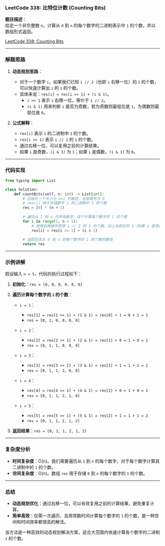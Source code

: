 ### LeetCode 338: 比特位计数 (Counting Bits)

**题目描述**：  
给定一个非负整数 `n`，计算从 `0` 到 `n` 的每个数字的二进制表示中 `1` 的个数，并以数组形式返回。

[LeetCode 338: Counting Bits](https://leetcode.com/problems/counting-bits/)

---

### 解题思路

1. **动态规划思路**：
   - 对于一个数字 `i`，如果我们已知 `i // 2`（也即 `i` 右移一位）的 `1` 的个数，可以快速计算出 `i` 的 `1` 的个数。
   - 具体来说：`res[i] = res[i >> 1] + (i & 1)`。
     - `i >> 1` 表示 `i` 右移一位，等价于 `i // 2`。
     - `(i & 1)` 用来判断 `i` 是否为奇数，若为奇数则最低位是 `1`，为偶数则最低位是 `0`。

2. **公式解释**：
   - `res[i]` 表示 `i` 的二进制中 `1` 的个数。
   - `res[i >> 1]` 表示 `i // 2` 的 `1` 的个数。
   - 通过右移一位，可以复用之前的计算结果。
   - 如果 `i` 是奇数，`(i & 1)` 为 `1`；如果 `i` 是偶数，`(i & 1)` 为 `0`。

---

### 代码实现

```python
from typing import List

class Solution:
    def countBits(self, n: int) -> List[int]:
        # 初始化一个大小为 n+1 的数组，全部填充为 0
        # res[i] 用于存储数字 i 的二进制中 1 的个数
        res = [0] * (n + 1)
        
        # 遍历从 1 到 n 的所有数字，逐个计算每个数字的 1 的个数
        for i in range(1, n + 1):
            # 使用右移操作获得 i // 2 的 1 的个数，加上当前位的 1（如果 i 是奇数）
            res[i] = res[i >> 1] + (i & 1)
        
        # 返回包含从 0 到 n 的每个数字的 1 的个数的数组
        return res
```

---

### 示例讲解

假设输入 `n = 5`，代码的执行过程如下：

1. **初始化**：`res = [0, 0, 0, 0, 0, 0]`

2. **遍历计算每个数字的 `1` 的个数**：
   - `i = 1`：  
     - `res[1] = res[1 >> 1] + (1 & 1) = res[0] + 1 = 0 + 1 = 1`
     - `res = [0, 1, 0, 0, 0, 0]`
   
   - `i = 2`：  
     - `res[2] = res[2 >> 1] + (2 & 1) = res[1] + 0 = 1 + 0 = 1`
     - `res = [0, 1, 1, 0, 0, 0]`
   
   - `i = 3`：  
     - `res[3] = res[3 >> 1] + (3 & 1) = res[1] + 1 = 1 + 1 = 2`
     - `res = [0, 1, 1, 2, 0, 0]`
   
   - `i = 4`：  
     - `res[4] = res[4 >> 1] + (4 & 1) = res[2] + 0 = 1 + 0 = 1`
     - `res = [0, 1, 1, 2, 1, 0]`
   
   - `i = 5`：  
     - `res[5] = res[5 >> 1] + (5 & 1) = res[2] + 1 = 1 + 1 = 2`
     - `res = [0, 1, 1, 2, 1, 2]`

3. **返回结果**：`res = [0, 1, 1, 2, 1, 2]`

---

### 复杂度分析

- **时间复杂度**：O(n)。我们需要遍历从 `1` 到 `n` 的每个数字，对于每个数字计算其二进制中的 `1` 的个数。
- **空间复杂度**：O(n)。数组 `res` 用于存储 `0` 到 `n` 的每个数字的 `1` 的个数。

---

### 总结

- **动态规划优化**：通过右移一位，可以有效复用之前的计算结果，避免重复计算。
- **简单高效**：仅需一次遍历，且用常数时间计算每个数字的 `1` 的个数，是一种空间和时间效率都很高的解法。

该方法是一种高效的动态规划解决方案，适合大范围内快速计算各个数字的二进制 `1` 的个数。
